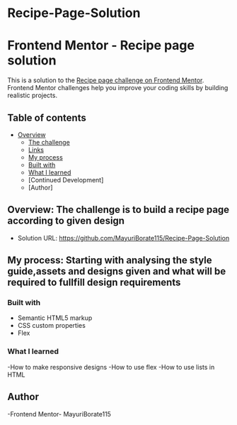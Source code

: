 # Recipe-Page-Solution
# Frontend Mentor - Recipe page solution

This is a solution to the [Recipe page challenge on Frontend Mentor](https://www.frontendmentor.io/challenges/recipe-page-KiTsR8QQKm). Frontend Mentor challenges help you improve your coding skills by building realistic projects. 

## Table of contents

- [Overview](#overview)
  - [The challenge](#the-challenge)
  - [Links](#links)
  - [My process](#my-process)
  - [Built with](#built-with)
  - [What I learned](#what-i-learned)
  - [Continued Development]
  - [Author]



## Overview: The challenge is to build a recipe page according to given design

- Solution URL: https://github.com/MayuriBorate115/Recipe-Page-Solution

## My process: Starting with analysing the style guide,assets and designs given and what will be required to fullfill design requirements

### Built with

- Semantic HTML5 markup
- CSS custom properties
- Flex


### What I learned
-How to make responsive designs
-How to use flex
-How to use lists in HTML


## Author
-Frontend Mentor- MayuriBorate115
